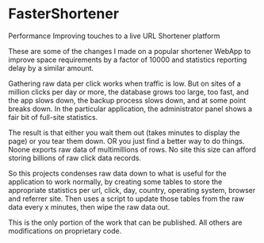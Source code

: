 # FasterShortener
Performance Improving touches to a live URL Shortener platform

These are some of the changes I made on a popular shortener WebApp to improve space requirements by a factor of 10000 and statistics reporting delay by a similar amount.

Gathering raw data per click works when traffic is low. But on sites of a million clicks per day or more, the database grows too large, too fast, and the app slows down, the backup process slows down, and at some point breaks down.
In the particular application, the administrator panel shows a fair bit of full-site statistics. 

The result is that either you wait them out (takes minutes to display the page) or you tear them down. OR you just find a better way to do things. Noone exports raw data of multimillions of rows. No site this size can afford storing billions of raw click data records.

So this projects condenses raw data down to what is useful for the application to work normally, by creating some tables to store the appropriate statistics per url, click, day, country, operating system, browser and referrer site. Then uses a script to update those tables from the raw data every x minutes, then wipe the raw data out.

This is the only portion of the work that can be published. All others are modifications on proprietary code.
